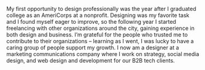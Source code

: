 My first opportunity to design professionally was the year after I graduated college as an AmeriCorps at a nonprofit. Designing was my favorite task and I found myself eager to improve, so the following year I started freelancing with other organizations around the city, gaining experience in both design and business. I’m grateful for the people who trusted me to contribute to their organizations – learning as I went, I was lucky to have a caring group of people support my growth. I now am a designer at a marketing communications company where I work on strategy, social media design, and web design and development for our B2B tech clients.
